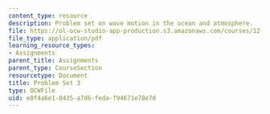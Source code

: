 ```yaml
---
content_type: resource
description: Problem set on wave motion in the ocean and atmosphere.
file: https://ol-ocw-studio-app-production.s3.amazonaws.com/courses/12-802-wave-motion-in-the-ocean-and-the-atmosphere-spring-2008/e0f4a6e18435a7d6fedaf94671e78e7d_MIT12_802S08_pset03.pdf
file_type: application/pdf
learning_resource_types:
- Assignments
parent_title: Assignments
parent_type: CourseSection
resourcetype: Document
title: Problem Set 3
type: OCWFile
uid: e0f4a6e1-8435-a7d6-feda-f94671e78e7d
---
```

